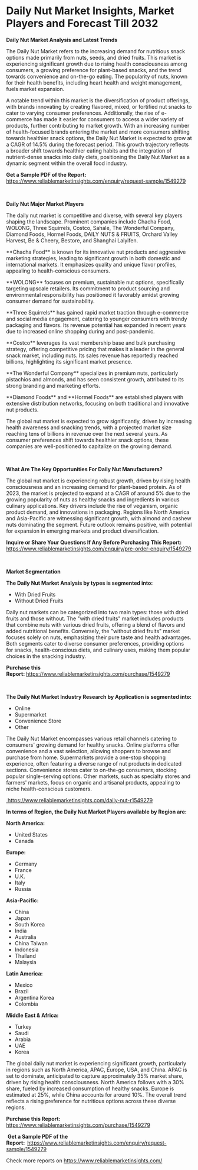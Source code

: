 <p><h1>Daily Nut Market Insights, Market Players and Forecast Till 2032</h1></p><p><strong>Daily Nut Market Analysis and Latest Trends</strong></p>
<p><p>The Daily Nut Market refers to the increasing demand for nutritious snack options made primarily from nuts, seeds, and dried fruits. This market is experiencing significant growth due to rising health consciousness among consumers, a growing preference for plant-based snacks, and the trend towards convenience and on-the-go eating. The popularity of nuts, known for their health benefits, including heart health and weight management, fuels market expansion.</p><p>A notable trend within this market is the diversification of product offerings, with brands innovating by creating flavored, mixed, or fortified nut snacks to cater to varying consumer preferences. Additionally, the rise of e-commerce has made it easier for consumers to access a wider variety of products, further contributing to market growth. With an increasing number of health-focused brands entering the market and more consumers shifting towards healthier snack options, the Daily Nut Market is expected to grow at a CAGR of 14.5% during the forecast period. This growth trajectory reflects a broader shift towards healthier eating habits and the integration of nutrient-dense snacks into daily diets, positioning the Daily Nut Market as a dynamic segment within the overall food industry.</p></p>
<p><strong>Get a Sample PDF of the Report:&nbsp;</strong> <a href="https://www.reliablemarketinsights.com/enquiry/request-sample/1549279?utm_campaign=2095&utm_medium=2&utm_source=Github&utm_content=ia&utm_term=15022025&utm_id=daily-nut">https://www.reliablemarketinsights.com/enquiry/request-sample/1549279</a></p>
<p>&nbsp;</p>
<p><strong>Daily Nut Major Market Players</strong></p>
<p><p>The daily nut market is competitive and diverse, with several key players shaping the landscape. Prominent companies include Chacha Food, WOLONG, Three Squirrels, Costco, Sahale, The Wonderful Company, Diamond Foods, Hormel Foods, DAILY NUTS & FRUITS, Orchard Valley Harvest, Be & Cheery, Bestore, and Shanghai Laiyifen. </p><p>**Chacha Food** is known for its innovative nut products and aggressive marketing strategies, leading to significant growth in both domestic and international markets. It emphasizes quality and unique flavor profiles, appealing to health-conscious consumers. </p><p>**WOLONG** focuses on premium, sustainable nut options, specifically targeting upscale retailers. Its commitment to product sourcing and environmental responsibility has positioned it favorably amidst growing consumer demand for sustainability.</p><p>**Three Squirrels** has gained rapid market traction through e-commerce and social media engagement, catering to younger consumers with trendy packaging and flavors. Its revenue potential has expanded in recent years due to increased online shopping during and post-pandemic.</p><p>**Costco** leverages its vast membership base and bulk purchasing strategy, offering competitive pricing that makes it a leader in the general snack market, including nuts. Its sales revenue has reportedly reached billions, highlighting its significant market presence.</p><p>**The Wonderful Company** specializes in premium nuts, particularly pistachios and almonds, and has seen consistent growth, attributed to its strong branding and marketing efforts. </p><p>**Diamond Foods** and **Hormel Foods** are established players with extensive distribution networks, focusing on both traditional and innovative nut products. </p><p>The global nut market is expected to grow significantly, driven by increasing health awareness and snacking trends, with a projected market size reaching tens of billions in revenue over the next several years. As consumer preferences shift towards healthier snack options, these companies are well-positioned to capitalize on the growing demand.</p></p>
<p>&nbsp;</p>
<p><strong>What Are The Key Opportunities For Daily Nut Manufacturers?</strong></p>
<p><p>The global nut market is experiencing robust growth, driven by rising health consciousness and an increasing demand for plant-based protein. As of 2023, the market is projected to expand at a CAGR of around 5% due to the growing popularity of nuts as healthy snacks and ingredients in various culinary applications. Key drivers include the rise of veganism, organic product demand, and innovations in packaging. Regions like North America and Asia-Pacific are witnessing significant growth, with almond and cashew nuts dominating the segment. Future outlook remains positive, with potential for expansion in emerging markets and product diversification.</p></p>
<p><strong>Inquire or Share Your Questions If Any Before Purchasing This Report:</strong> <a href="https://www.reliablemarketinsights.com/enquiry/pre-order-enquiry/1549279?utm_campaign=2095&utm_medium=2&utm_source=Github&utm_content=ia&utm_term=15022025&utm_id=daily-nut">https://www.reliablemarketinsights.com/enquiry/pre-order-enquiry/1549279</a></p>
<p>&nbsp;</p>
<p><strong>Market Segmentation</strong></p>
<p><strong>The Daily Nut Market Analysis by types is segmented into:</strong></p>
<p><ul><li>With Dried Fruits</li><li>Without Dried Fruits</li></ul></p>
<p><p>Daily nut markets can be categorized into two main types: those with dried fruits and those without. The "with dried fruits" market includes products that combine nuts with various dried fruits, offering a blend of flavors and added nutritional benefits. Conversely, the "without dried fruits" market focuses solely on nuts, emphasizing their pure taste and health advantages. Both segments cater to diverse consumer preferences, providing options for snacks, health-conscious diets, and culinary uses, making them popular choices in the snacking industry.</p></p>
<p><strong>Purchase this Report:&nbsp;</strong><a href="https://www.reliablemarketinsights.com/purchase/1549279?utm_campaign=2095&utm_medium=2&utm_source=Github&utm_content=ia&utm_term=15022025&utm_id=daily-nut">https://www.reliablemarketinsights.com/purchase/1549279</a></p>
<p>&nbsp;</p>
<p><strong>The Daily Nut Market Industry Research by Application is segmented into:</strong></p>
<p><ul><li>Online</li><li>Supermarket</li><li>Convenience Store</li><li>Other</li></ul></p>
<p><p>The Daily Nut Market encompasses various retail channels catering to consumers' growing demand for healthy snacks. Online platforms offer convenience and a vast selection, allowing shoppers to browse and purchase from home. Supermarkets provide a one-stop shopping experience, often featuring a diverse range of nut products in dedicated sections. Convenience stores cater to on-the-go consumers, stocking popular single-serving options. Other markets, such as specialty stores and farmers' markets, focus on organic and artisanal products, appealing to niche health-conscious customers.</p></p>
<p><a href="https://www.reliablemarketinsights.com/daily-nut-r1549279?utm_campaign=2095&utm_medium=2&utm_source=Github&utm_content=ia&utm_term=15022025&utm_id=daily-nut">&nbsp;https://www.reliablemarketinsights.com/daily-nut-r1549279</a></p>
<p><strong>In terms of Region, the Daily Nut Market Players available by Region are:</strong></p>
<p>
    <p> <strong> North America: </strong>
        <ul>
            <li>United States</li>
            <li>Canada</li>
        </ul>
        </p> 
    <p> <strong> Europe: </strong>
        <ul>
            <li>Germany</li>
            <li>France</li>
            <li>U.K.</li>
            <li>Italy</li>
            <li>Russia</li>
        </ul>
        </p> 
    <p> <strong> Asia-Pacific: </strong>
        <ul>
            <li>China</li>
            <li>Japan</li>
            <li>South Korea</li>
            <li>India</li>
            <li>Australia</li>
            <li>China Taiwan</li>
            <li>Indonesia</li>
            <li>Thailand</li>
            <li>Malaysia</li>
        </ul>
        </p> 
    <p> <strong> Latin America: </strong>
        <ul>
            <li>Mexico</li>
            <li>Brazil</li>
            <li>Argentina Korea</li>
            <li>Colombia</li>
        </ul>
        </p> 
    <p> <strong> Middle East & Africa: </strong>
        <ul>
            <li>Turkey</li>
            <li>Saudi</li>
            <li>Arabia</li>
            <li>UAE</li>
            <li>Korea</li>
        </ul>
    </p>
    </p>
<p><p>The global daily nut market is experiencing significant growth, particularly in regions such as North America, APAC, Europe, USA, and China. APAC is set to dominate, anticipated to capture approximately 35% market share, driven by rising health consciousness. North America follows with a 30% share, fueled by increased consumption of healthy snacks. Europe is estimated at 25%, while China accounts for around 10%. The overall trend reflects a rising preference for nutritious options across these diverse regions.</p></p>
<p><strong>Purchase this Report: </strong><a href="https://www.reliablemarketinsights.com/purchase/1549279?utm_campaign=2095&utm_medium=2&utm_source=Github&utm_content=ia&utm_term=15022025&utm_id=daily-nut">https://www.reliablemarketinsights.com/purchase/1549279</a></p>
<p>&nbsp;<strong>Get a Sample PDF of the Report:&nbsp;&nbsp;</strong><a href="https://www.reliablemarketinsights.com/enquiry/request-sample/1549279?utm_campaign=2095&utm_medium=2&utm_source=Github&utm_content=ia&utm_term=15022025&utm_id=daily-nut">https://www.reliablemarketinsights.com/enquiry/request-sample/1549279</a></p>
<p><strong></strong></p>
<p>Check more reports on <a href="https://www.reliablemarketinsights.com/?utm_campaign=2095&utm_medium=2&utm_source=Github&utm_content=ia&utm_term=15022025&utm_id=daily-nut">https://www.reliablemarketinsights.com/</a></p>